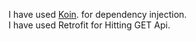 I have used <a href="https://insert-koin.io/">Koin</a>. for dependency injection.<br />
I have used Retrofit for Hitting GET Api.
